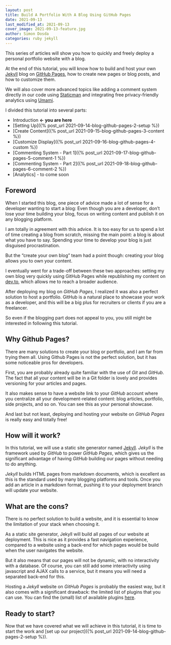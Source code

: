 ```yaml
---
layout: post
title: Build A Portfolio With A Blog Using GitHub Pages
date: 2021-09-13
last_modified_at: 2021-09-13
cover_image: 2021-09-13-feature.jpg
author: Simon Dosda
categories: ruby jekyll
---
```


This series of articles will show you how to quickly and freely deploy a personal portfolio website with a blog.

At the end of this tutorial, you will know how to build and host your own [Jekyll](https://jekyllrb.com/) blog on [GitHub Pages](https://pages.github.com/), how to create new pages or blog posts, and how to customize them.

We will also cover more advanced topics like adding a comment system directly in our code using [Staticman](https://staticman.net/) and integrating free privacy-friendly analytics using [Umami](https://umami.is/).

I divided this tutorial into several parts:

- Introduction **<- you are here**
- [Setting Up]({% post_url 2021-09-14-blog-github-pages-2-setup %})
- [Create Content]({% post_url 2021-09-15-blog-github-pages-3-content %})
- [Customize Display]({% post_url 2021-09-16-blog-github-pages-4-custom %})
- [Commenting System - Part 1]({% post_url 2021-09-17-blog-github-pages-5-comment-1 %})
- [Commenting System - Part 2]({% post_url 2021-09-18-blog-github-pages-6-comment-2 %})
- [Analytics] - to come soon

## Foreword

When I started this blog, one piece of advice made a lot of sense for a developer wanting to start a blog: Even though you are a developer, don’t lose your time building your blog, focus on writing content and publish it on any blogging platform.

I am totally in agreement with this advice. It is too easy for us to spend a lot of time creating a blog from scratch, missing the main point: a blog is about what you have to say. Spending your time to develop your blog is just disguised procrastination.

But the “create your own blog” team had a point though: creating your blog allows you to own your content.

I eventually went for a trade-off between these two approaches: setting my own blog very quickly using GitHub Pages while republishing my content on [dev.to](https://dev.to/simondosda), which allows me to reach a broader audience.

After deploying my blog on _GitHub Pages_, I realized it was also a perfect solution to host a portfolio. GitHub is a natural place to showcase your work as a developer, and this will be a big plus for recruiters or clients if you are a freelancer.

So even if the blogging part does not appeal to you, you still might be interested in following this tutorial.

## Why Github Pages?

There are many solutions to create your blog or portfolio, and I am far from trying them all.
Using Github Pages is not the perfect solution, but it has some noticeable pros for developers.

First, you are probably already quite familiar with the use of _Git_ and _GitHub_. The fact that all your content will be in a Git folder is lovely and provides versioning for your articles and pages.

It also makes sense to have a website link to your _GitHub_ account where you centralize all your development-related content: blog articles, portfolio, side projects, and so on. You can see this as your personal showcase.

And last but not least, deploying and hosting your website on _GitHub Pages_ is really easy and totally free!

## How will it work?

In this tutorial, we will use a static site generator named [Jekyll](https://jekyllrb.com/). _Jekyll_ is the framework used by _GitHub_ to power _GitHub Pages_, which gives us the significant advantage of having _GitHub_ building our pages without needing to do anything.

_Jekyll_ builds HTML pages from markdown documents, which is excellent as this is the standard used by many blogging platforms and tools. Once you add an article in a markdown format, pushing it to your deployment branch will update your website.

## What are the cons?

There is no perfect solution to build a website, and it is essential to know the limitation of your stack when choosing it.

As a static site generator, Jekyll will build all pages of our website at deployment. This is nice as it provides a fast navigation experience, compared to a website using a back-end for which pages would be build when the user navigates the website.

But it also means that our pages will not be dynamic, with no interactivity with a database. Of course, you can still add some interactivity using javascript and AJAX calls to a service, but it means you will need a separated back-end for this.

Hosting a _Jekyll_ website on _GitHub Pages_ is probably the easiest way, but it also comes with a significant drawback: the limited list of plugins that you can use. You can find the (small) list of available plugins [here](https://pages.github.com/versions/).

## Ready to start?

Now that we have covered what we will achieve in this tutorial, it is time to start the work and [set up our project]({% post_url 2021-09-14-blog-github-pages-2-setup %}).